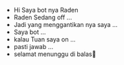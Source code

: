 - Hi Saya bot nya Raden
- Raden Sedang off  ...
- Jadi yang menggantikan nya saya ...
- Saya bot ...
- kalau Tuan saya on  ...
- pasti jawab ...
- selamat menunggu di balas🙏
